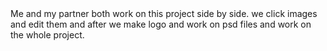 <!DOCTYPE html>
<html>
<head>
	<meta charset="UTF-8">
	<title>thind_karandepsingh_singh_kulwiner_FIP</title>
</head>
<body>Me and my partner both work on this project side by side. we click images and edit them and after we make logo and work on psd files and  work on the whole project.
	</body>
	</html>